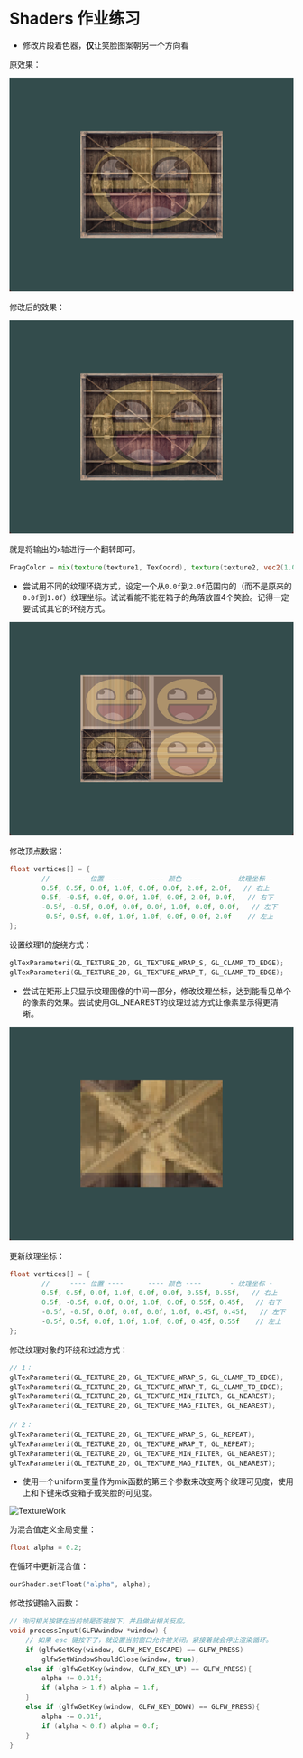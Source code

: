 # Shaders 作业练习

- 修改片段着色器，**仅**让笑脸图案朝另一个方向看

原效果：

![image-20220615211001194](Images/image-20220615211001194.png)

修改后的效果：

![image-20220615211729353](Images/image-20220615211729353.png)

就是将输出的x轴进行一个翻转即可。

```glsl
FragColor = mix(texture(texture1, TexCoord), texture(texture2, vec2(1.0 - TexCoord.x, TexCoord.y)), 0.2);
```



- 尝试用不同的纹理环绕方式，设定一个从`0.0f`到`2.0f`范围内的（而不是原来的`0.0f`到`1.0f`）纹理坐标。试试看能不能在箱子的角落放置4个笑脸。记得一定要试试其它的环绕方式。

![image-20220616094202741](Images/image-20220616094202741.png)

修改顶点数据：

```c++
float vertices[] = {
        //     ---- 位置 ----      ---- 颜色 ----       - 纹理坐标 -
        0.5f, 0.5f, 0.0f, 1.0f, 0.0f, 0.0f, 2.0f, 2.0f,   // 右上
        0.5f, -0.5f, 0.0f, 0.0f, 1.0f, 0.0f, 2.0f, 0.0f,   // 右下
        -0.5f, -0.5f, 0.0f, 0.0f, 0.0f, 1.0f, 0.0f, 0.0f,   // 左下
        -0.5f, 0.5f, 0.0f, 1.0f, 1.0f, 0.0f, 0.0f, 2.0f    // 左上
};
```

设置纹理1的旋绕方式：

```C++
glTexParameteri(GL_TEXTURE_2D, GL_TEXTURE_WRAP_S, GL_CLAMP_TO_EDGE);
glTexParameteri(GL_TEXTURE_2D, GL_TEXTURE_WRAP_T, GL_CLAMP_TO_EDGE);
```



- 尝试在矩形上只显示纹理图像的中间一部分，修改纹理坐标，达到能看见单个的像素的效果。尝试使用GL_NEAREST的纹理过滤方式让像素显示得更清晰。

![image-20220616101909324](Images/image-20220616101909324.png)

更新纹理坐标：

```C++
float vertices[] = {
        //     ---- 位置 ----      ---- 颜色 ----       - 纹理坐标 -
        0.5f, 0.5f, 0.0f, 1.0f, 0.0f, 0.0f, 0.55f, 0.55f,   // 右上
        0.5f, -0.5f, 0.0f, 0.0f, 1.0f, 0.0f, 0.55f, 0.45f,   // 右下
        -0.5f, -0.5f, 0.0f, 0.0f, 0.0f, 1.0f, 0.45f, 0.45f,   // 左下
        -0.5f, 0.5f, 0.0f, 1.0f, 1.0f, 0.0f, 0.45f, 0.55f    // 左上
};
```

修改纹理对象的环绕和过滤方式：

```C++
// 1： 
glTexParameteri(GL_TEXTURE_2D, GL_TEXTURE_WRAP_S, GL_CLAMP_TO_EDGE);
glTexParameteri(GL_TEXTURE_2D, GL_TEXTURE_WRAP_T, GL_CLAMP_TO_EDGE);
glTexParameteri(GL_TEXTURE_2D, GL_TEXTURE_MIN_FILTER, GL_NEAREST);
glTexParameteri(GL_TEXTURE_2D, GL_TEXTURE_MAG_FILTER, GL_NEAREST);

// 2：
glTexParameteri(GL_TEXTURE_2D, GL_TEXTURE_WRAP_S, GL_REPEAT);
glTexParameteri(GL_TEXTURE_2D, GL_TEXTURE_WRAP_T, GL_REPEAT);
glTexParameteri(GL_TEXTURE_2D, GL_TEXTURE_MIN_FILTER, GL_NEAREST);
glTexParameteri(GL_TEXTURE_2D, GL_TEXTURE_MAG_FILTER, GL_NEAREST);
```



- 使用一个uniform变量作为mix函数的第三个参数来改变两个纹理可见度，使用上和下键来改变箱子或笑脸的可见度。



![TextureWork](Images/TextureWork.gif)

为混合值定义全局变量：

```C++
float alpha = 0.2;
```



在循环中更新混合值：

```C++
ourShader.setFloat("alpha", alpha);
```



修改按键输入函数：

```C++
// 询问相关按键在当前帧是否被按下，并且做出相关反应。
void processInput(GLFWwindow *window) {
    // 如果 esc 键按下了，就设置当前窗口允许被关闭。紧接着就会停止渲染循环。
    if (glfwGetKey(window, GLFW_KEY_ESCAPE) == GLFW_PRESS)
        glfwSetWindowShouldClose(window, true);
    else if (glfwGetKey(window, GLFW_KEY_UP) == GLFW_PRESS){
        alpha += 0.01f;
        if (alpha > 1.f) alpha = 1.f;
    }
    else if (glfwGetKey(window, GLFW_KEY_DOWN) == GLFW_PRESS){
        alpha -= 0.01f;
        if (alpha < 0.f) alpha = 0.f;
    }
}
```



